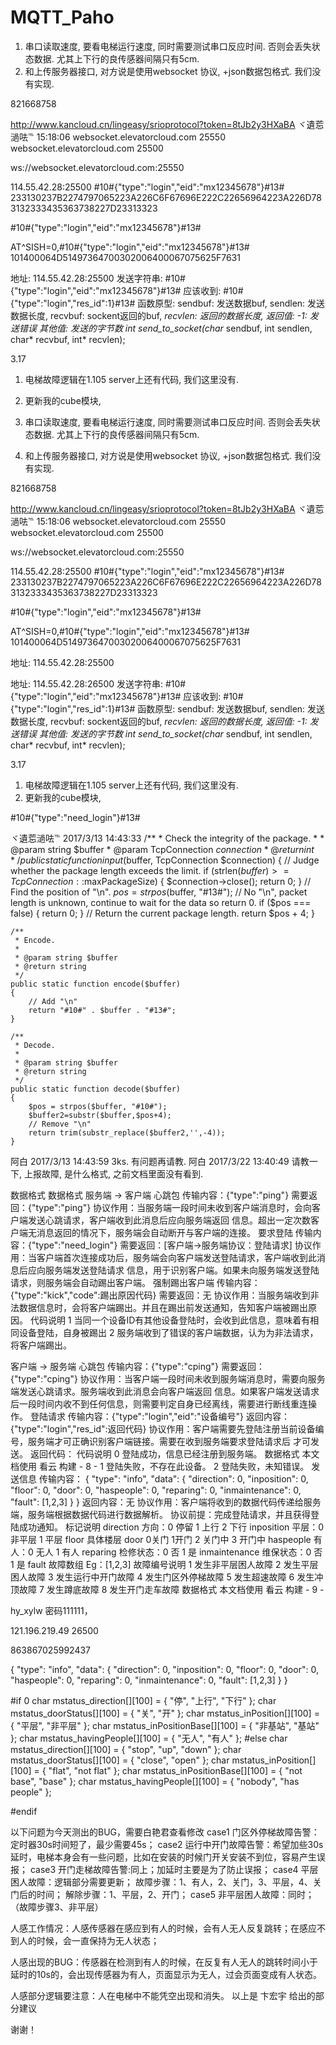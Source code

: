# MQTT_Paho

1. 串口读取速度, 要看电梯运行速度, 同时需要测试串口反应时间. 否则会丢失状态数据. 尤其上下行的良传感器间隔只有5cm. 
2. 和上传服务器接口, 对方说是使用websocket 协议, +json数据包格式. 我们没有实现. 

 
821668758 

http://www.kancloud.cn/lingeasy/srioprotocol?token=8tJb2y3HXaBA
ヾ遺莣濄呿℡  15:18:06
websocket.elevatorcloud.com 25550
websocket.elevatorcloud.com 25500



ws://websocket.elevatorcloud.com:25550


 
114.55.42.28:25500
#10#{"type":"login","eid":"mx12345678"}#13#
233130237B2274797065223A226C6F67696E222C22656964223A226D783132333435363738227D23313323

#10#{"type":"login","eid":"mx12345678"}#13#

AT^SISH=0,#10#{"type":"login","eid":"mx12345678"}#13#
101400064D51497364700302006400067075625F7631

地址: 114.55.42.28:25500
发送字符串:  #10#{"type":"login","eid":"mx12345678"}#13#
应该收到:    #10#{"type":"login","res_id":1}#13#
函数原型:
sendbuf: 发送数据buf, 
sendlen: 发送数据长度, 
recvbuf: sockent返回的buf, 
*recvlen: 返回的数据长度, 
返回值: -1: 发送错误
        其他值: 发送的字节数
int send_to_socket(char* sendbuf, int sendlen, char* recvbuf, int* recvlen);


3.17
1. 电梯故障逻辑在1.105 server上还有代码, 我们这里没有. 
2. 更新我的cube模块, 


1. 串口读取速度, 要看电梯运行速度, 同时需要测试串口反应时间. 否则会丢失状态数据. 尤其上下行的良传感器间隔只有5cm. 
2. 和上传服务器接口, 对方说是使用websocket 协议, +json数据包格式. 我们没有实现. 

 
821668758 

http://www.kancloud.cn/lingeasy/srioprotocol?token=8tJb2y3HXaBA
ヾ遺莣濄呿℡  15:18:06
websocket.elevatorcloud.com 25550
websocket.elevatorcloud.com 25500



ws://websocket.elevatorcloud.com:25550


 
114.55.42.28:25500
#10#{"type":"login","eid":"mx12345678"}#13#
233130237B2274797065223A226C6F67696E222C22656964223A226D783132333435363738227D23313323

#10#{"type":"login","eid":"mx12345678"}#13#

AT^SISH=0,#10#{"type":"login","eid":"mx12345678"}#13#
101400064D51497364700302006400067075625F7631


地址: 114.55.42.28:25500

地址: 114.55.42.28:26500
发送字符串:  #10#{"type":"login","eid":"mx12345678"}#13#
应该收到:    #10#{"type":"login","res_id":1}#13#
函数原型:
sendbuf: 发送数据buf, 
sendlen: 发送数据长度, 
recvbuf: sockent返回的buf, 
*recvlen: 返回的数据长度, 
返回值: -1: 发送错误
        其他值: 发送的字节数
int send_to_socket(char* sendbuf, int sendlen, char* recvbuf, int* recvlen);


3.17
1. 电梯故障逻辑在1.105 server上还有代码, 我们这里没有. 
2. 更新我的cube模块, 


#10#{"type":"need_login"}#13#




ヾ遺莣濄呿℡ 2017/3/13 14:43:33
    /**
     * Check the integrity of the package.
     *
     * @param string        $buffer
     * @param TcpConnection $connection
     * @return int
     */
    public static function input($buffer, TcpConnection $connection)
    {
        // Judge whether the package length exceeds the limit.
        if (strlen($buffer) >= TcpConnection::$maxPackageSize) {
            $connection->close();
            return 0;
        }
        //  Find the position of  "\n".
        $pos = strpos($buffer, "#13#");
        // No "\n", packet length is unknown, continue to wait for the data so return 0.
        if ($pos === false) {
            return 0;
        }
        // Return the current package length.
        return $pos + 4;
    }

    /**
     * Encode.
     *
     * @param string $buffer
     * @return string
     */
    public static function encode($buffer)
    {
        // Add "\n"
        return "#10#" . $buffer . "#13#";
    }

    /**
     * Decode.
     *
     * @param string $buffer
     * @return string
     */
    public static function decode($buffer)
    {
		$pos = strpos($buffer, "#10#");
		$buffer2=substr($buffer,$pos+4);
        // Remove "\n"
        return trim(substr_replace($buffer2,'',-4));
    }
阿白 2017/3/13 14:43:59
3ks. 有问题再请教. 
阿白 2017/3/22 13:40:49
请教一下, 上报故障, 是什么格式, 之前文档里面没有看到. 



数据格式
数据格式
服务端 -> 客户端
心跳包
传输内容：{"type":"ping"}
需要返回：{"type":"ping"}
协议作用：当服务端一段时间未收到客户端消息时，会向客户端发送心跳请求，客户端收到此消息后应向服务端返回
信息。超出一定次数客户端无消息返回的情况下，服务端会自动断开与客户端的连接。
要求登陆
传输内容：{"type":"need_login"}
需要返回：[客户端->服务端协议：登陆请求]
协议作用：当客户端首次连接成功后，服务端会向客户端发送登陆请求，客户端收到此消息后应向服务端发送登陆请求
信息，用于识别客户端。如果未向服务端发送登陆请求，则服务端会自动踢出客户端。
强制踢出客户端
传输内容：{"type":"kick","code":踢出原因代码}
需要返回：无
协议作用：当服务端收到非法数据信息时，会将客户端踢出。并且在踢出前发送通知，告知客户端被踢出原因。
代码说明
1 当同一个设备ID有其他设备登陆时，会收到此信息，意味着有相同设备登陆，自身被踢出
2 服务端收到了错误的客户端数据，认为为非法请求，将客户端踢出。




客户端 -> 服务端
心跳包
传输内容：{"type":"cping"}
需要返回：{"type":"cping"}
协议作用：当客户端一段时间未收到服务端消息时，需要向服务端发送心跳请求。服务端收到此消息会向客户端返回
信息。如果客户端发送请求后一段时间内收不到任何信息，则需要判定自身已经离线，需要进行断线重连操作。
登陆请求
传输内容：{"type":"login","eid":"设备编号"}
返回内容：{"type":"login","res_id":返回代码}
协议作用：客户端需要先登陆注册当前设备编号，服务端才可正确识别客户端链接。需要在收到服务端要求登陆请求后
才可发送。
返回代码：
代码说明
0 登陆成功，信息已经注册到服务端。
数据格式
本文档使用 看云 构建 - 8 -
1 登陆失败，不存在此设备。
2 登陆失败，未知错误。
发送信息
传输内容：
{
"type": "info",
"data": {
"direction": 0,
"inposition": 0,
"floor": 0,
"door": 0,
"haspeople": 0,
"reparing": 0,
"inmaintenance": 0,
"fault": [1,2,3]
}
}
返回内容：无
协议作用：客户端将收到的数据代码传递给服务端，服务端根据数据代码进行数据解析。
协议前提：完成登陆请求，并且获得登陆成功通知。
标记说明
direction 方向：0 停留 1 上行 2 下行
inposition 平层：0 非平层 1 平层
floor 具体楼层
door 0关门 1开门 2 关门中 3 开门中
haspeople 有人：0 无人 1 有人
reparing 检修状态：0 否 1 是
inmaintenance 维保状态：0 否 1 是
fault 故障数组 Eg：[1,2,3]
故障编号说明
1 发生非平层困人故障
2 发生平层困人故障
3 发生运行中开门故障
4 发生门区外停梯故障
5 发生超速故障
6 发生冲顶故障
7 发生蹲底故障
8 发生开门走车故障
数据格式
本文档使用 看云 构建 - 9 -

hy_xylw 密码111111，


121.196.219.49 26500


863867025992437


{
"type": "info",
"data": {
	"direction": 0,
	"inposition": 0,
	"floor": 0,
	"door": 0,
	"haspeople": 0,
	"reparing": 0,
	"inmaintenance": 0,
	"fault": [1,2,3]
	}
}

#if 0
	char mstatus_direction[][100] = { "停", "上行", "下行" };
	char mstatus_doorStatus[][100] = { "关", "开" };
	char mstatus_inPosition[][100] = { "平层", "非平层" };
	char mstatus_inPositionBase[][100] = { "非基站", "基站" };
	char mstatus_havingPeople[][100] = { "无人", "有人" };
#else
	char mstatus_direction[][100] = { "stop", "up", "down" };
	char mstatus_doorStatus[][100] = { "close", "open" };
	char mstatus_inPosition[][100] = { "flat", "not flat" };
	char mstatus_inPositionBase[][100] = { "not base", "base" };
	char mstatus_havingPeople[][100] = { "nobody", "has people" };

#endif


以下问题为今天测出的BUG，需要白艳君查看修改
case1 门区外停梯故障告警：定时器30s时间短了，最少需要45s；
case2 运行中开门故障告警：希望加些30s延时，电梯本身会有一些问题，比如在安装的时候门开关安装不到位，容易产生误报；
case3 开门走梯故障告警:同上；加延时主要是为了防止误报；
case4 平层困人故障：逻辑部分需要更新；
	故障步骤：1、有人，2、关门，3、平层，4、关门后的时间；
	解除步骤：1、平层，2、开门；
case5 非平层困人故障：同时；（故障步骤3、非平层）

人感工作情况：人感传感器在感应到有人的时候，会有人无人反复跳转；在感应不到人的时候，会一直保持为无人状态；

人感出现的BUG：传感器在检测到有人的时候，在反复有人无人的跳转时间小于延时的10s的，会出现传感器为有人，页面显示为无人，过会页面变成有人状态。

人感部分逻辑要注意：人在电梯中不能凭空出现和消失。
以上是 卞宏宇 给出的部分建议

谢谢！










